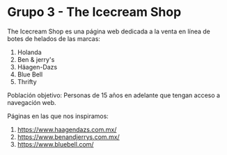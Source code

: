 # Grupo 3 - The Icecream Shop

The Icecream Shop es una página web dedicada a la venta en línea de botes de helados de las marcas: 
1. Holanda
2. Ben & jerry's
3. Häagen-Dazs
4. Blue Bell
5. Thrifty

Población objetivo: 
Personas de 15 años en adelante que tengan acceso a navegación web.

Páginas en las que nos inspiramos:
1. https://www.haagendazs.com.mx/
2. https://www.benandjerrys.com.mx/
3. https://www.bluebell.com/
